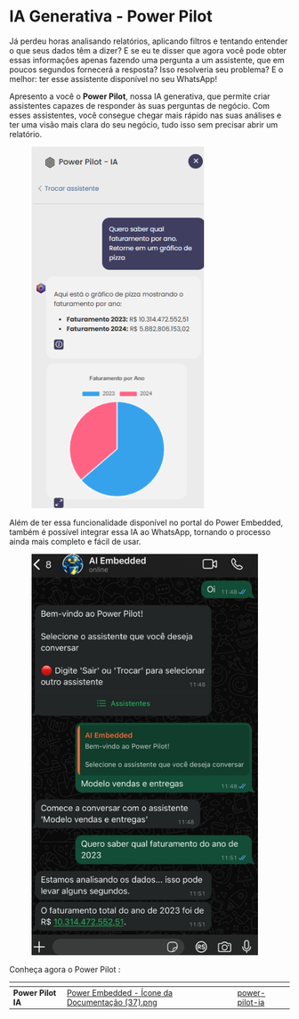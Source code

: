 # IA Generativa - Power Pilot

Já perdeu horas analisando relatórios, aplicando filtros e tentando entender o que seus dados têm a dizer? E se eu te disser que agora você pode obter essas informações apenas fazendo uma pergunta a um assistente, que em poucos segundos fornecerá a resposta? Isso resolveria seu problema? E o melhor: ter esse assistente disponível no seu WhatsApp!

Apresento a você o **Power Pilot**, nossa IA generativa, que permite criar assistentes capazes de responder às suas perguntas de negócio. Com esses assistentes, você consegue chegar mais rápido nas suas análises e ter uma visão mais clara do seu negócio, tudo isso sem precisar abrir um relatório.

<div align="left">

<figure><img src="../.gitbook/assets/image (380).png" alt=""><figcaption></figcaption></figure>

</div>

Além de ter essa funcionalidade disponível no portal do Power Embedded, também é possível integrar essa IA ao WhatsApp, tornando o processo ainda mais completo e fácil de usar.&#x20;

<div align="left">

<figure><img src="../.gitbook/assets/image (381).png" alt=""><figcaption></figcaption></figure>

</div>

Conheça agora o Power Pilot :

<table data-view="cards"><thead><tr><th></th><th data-hidden data-card-cover data-type="files"></th><th data-hidden data-card-target data-type="content-ref"></th></tr></thead><tbody><tr><td><strong>Power Pilot IA</strong>   </td><td><a href="../.gitbook/assets/Power Embedded - Ícone da Documentação (37).png">Power Embedded - Ícone da Documentação (37).png</a></td><td><a href="../portal-de-administracao/power-pilot-ia/">power-pilot-ia</a></td></tr></tbody></table>



